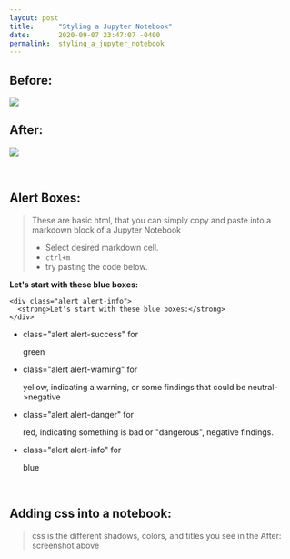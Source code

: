 ```yaml
---
layout: post
title:      "Styling a Jupyter Notebook"
date:       2020-09-07 23:47:07 -0400
permalink:  styling_a_jupyter_notebook
---
```


## Before:

![](https://i.imgur.com/kdCXHBM.png)

## After:

![](https://i.imgur.com/OGwzciY.png)


<br>

## Alert Boxes:
> These are basic html, that you can simply copy and paste into a markdown block of a Jupyter Notebook
> - Select desired markdown cell.
> - `ctrl+m`
> - try pasting the code below.

<div class="alert alert-info">
  <strong>Let's start with these blue boxes:</strong>
<pre><code>&lt;div class=&quot;alert alert-info&quot;&gt;
  &lt;strong&gt;Let's start with these blue boxes:&lt;/strong&gt;
&lt;/div&gt;</code></pre>
<ul>
<li>
class="alert alert-success"  for <p class="alert alert-success">green</p>
</li>
<li>
class="alert alert-warning"  for <p class="alert alert-warning">yellow, indicating a warning, or some findings that could be neutral->negative</p>
</li>
<li>
class="alert alert-danger"  for <p class="alert alert-danger">red, indicating something is bad or "dangerous", negative findings.</p>
</li>
<li>
class="alert alert-info"  for <p class="alert alert-info">blue</p>
</li>
</ul>
</div>

<br>

## Adding css into a notebook:
> css is the different shadows, colors, and titles you see in the After: screenshot above


